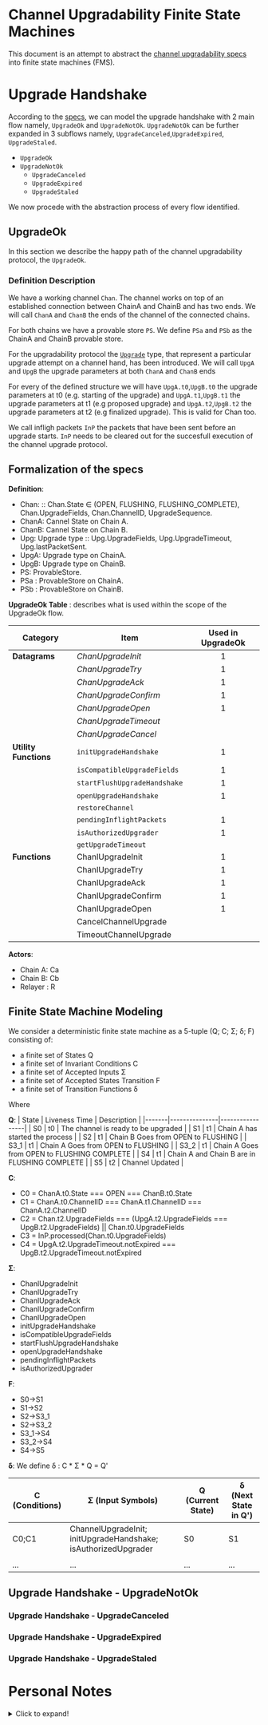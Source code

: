 # Channel Upgradability Finite State Machines 

This document is an attempt to abstract the [channel upgradability specs](https://github.com/cosmos/ibc/blob/main/spec/core/ics-004-channel-and-packet-semantics/UPGRADES.md) into finite state machines (FMS). 

# Upgrade Handshake 
According to the [specs](https://github.com/cosmos/ibc/blob/main/spec/core/ics-004-channel-and-packet-semantics/UPGRADES.md#upgrade-handshake), we can model the upgrade handshake with 2 main flow namely, `UpgradeOk` and `UpgradeNotOk`. `UpgradeNotOk` can be further expanded in 3 subflows namely, `UpgradeCanceled`,`UpgradeExpired`, `UpgradeStaled`.  

- `UpgradeOk`
- `UpgradeNotOk`
    - `UpgradeCanceled`
    - `UpgradeExpired` 
    - `UpgradeStaled`

We now procede with the abstraction process of every flow identified. 

## UpgradeOk 
In this section we describe the happy path of the channel upgradability protocol, the `UpgradeOk`. 

### Definition Description
We have a working channel `Chan`. The channel works on top of an established connection between ChainA and ChainB and has two ends. We will call `ChanA` and `ChanB` the ends of the channel of the connected chains. 

For both chains we have a provable store `PS`. We define `PSa` and `PSb` as the ChainA and ChainB provable store.  

For the upgradability protocol the [`Upgrade`](https://github.com/cosmos/ibc/blob/main/spec/core/ics-004-channel-and-packet-semantics/UPGRADES.md#upgrade) type, that represent a particular upgrade attempt on a channel hand, has been introduced. We will call `UpgA` and `UpgB` the upgrade parameters at both `ChanA` and `ChanB` ends

For every of the defined structure we will have `UpgA.t0`,`UpgB.t0` the upgrade parameters at t0 (e.g. starting of the upgrade) and `UpgA.t1`,`UpgB.t1` the upgrade parameters at t1 (e.g proposed upgrade) and `UpgA.t2`,`UpgB.t2` the upgrade parameters at t2 (e.g finalized upgrade). This is valid for Chan too. 

We call infligh packets `InP` the packets that have been sent before an upgrade starts. `InP` needs to be cleared out for the succesfull execution of the channel upgrade protocol.  


## Formalization of the specs

**Definition**: 
- Chan: :: Chan.State ∈ (OPEN, FLUSHING, FLUSHING_COMPLETE), Chan.UpgradeFields, Chan.ChannelID, UpgradeSequence. 
- ChanA: Cannel State on Chain A.  
- ChanB: Cannel State on Chain B.  
- Upg: Upgrade type :: Upg.UpgradeFields, Upg.UpgradeTimeout, Upg.lastPacketSent. 
- UpgA: Upgrade type on ChainA.
- UpgB: Upgrade type on ChainB.
- PS: ProvableStore.
- PSa : ProvableStore on ChainA.
- PSb : ProvableStore on ChainB. 

**UpgradeOk Table** : describes what is used within the scope of the UpgradeOk flow. 

| Category             | Item                         | Used in UpgradeOk |
|----------------------|------------------------------|:-----------------:|
| **Datagrams**        | *ChanUpgradeInit*            |         1         |
|                      | *ChanUpgradeTry*             |         1         |
|                      | *ChanUpgradeAck*             |         1         |
|                      | *ChanUpgradeConfirm*         |         1         |
|                      | *ChanUpgradeOpen*            |         1         |
|                      | *ChanUpgradeTimeout*         |                   |
|                      | *ChanUpgradeCancel*          |                   |
| **Utility Functions**| `initUpgradeHandshake`       |         1         |
|                      | `isCompatibleUpgradeFields`  |         1         |
|                      | `startFlushUpgradeHandshake` |         1         |
|                      | `openUpgradeHandshake`       |         1         |
|                      | `restoreChannel`             |                   |
|                      | `pendingInflightPackets`     |         1         |
|                      | `isAuthorizedUpgrader`       |         1         |
|                      | `getUpgradeTimeout`          |                   |
| **Functions**        | ChanlUpgradeInit             |         1         |
|                      | ChanlUpgradeTry              |         1         |
|                      | ChanlUpgradeAck              |         1         |
|                      | ChanlUpgradeConfirm          |         1         |
|                      | ChanlUpgradeOpen             |         1         |
|                      | CancelChannelUpgrade         |                   |
|                      | TimeoutChannelUpgrade        |                   |


**Actors**: 
- Chain A: Ca  
- Chain B: Cb
- Relayer : R

## Finite State Machine Modeling 

We consider a deterministic finite state machine as a 5-tuple (Q; C; Σ; δ; F) consisting of: 
- a finite set of States Q
- a finite set of Invariant Conditions C
- a finite set of Accepted Inputs Σ
- a finite set of Accepted States Transition F
- a finite set of Transition Functions δ

Where 

**Q**: 
| State  | Liveness Time | Description     |
|-------|---------------|-----------------|
| S0    |        t0     | The channel is ready to be upgraded |
| S1    |        t1     | Chain A has started the process  |
| S2    |        t1     | Chain B Goes from OPEN to FLUSHING |
| S3_1  |        t1     | Chain A Goes from OPEN to FLUSHING  |
| S3_2  |        t1     | Chain A Goes from OPEN to FLUSHING COMPLETE |
| S4    |        t1     | Chain A and Chain B are in FLUSHING COMPLETE |
| S5    |        t2     | Channel Updated |


**C**: 
- C0 = ChanA.t0.State === OPEN === ChanB.t0.State
- C1 = ChanA.t0.ChannelID === ChanA.t1.ChannelID === ChanA.t2.ChannelID
- C2 = Chan.t2.UpgradeFields === (UpgA.t2.UpgradeFields === UpgB.t2.UpgradeFields) ||  Chan.t0.UpgradeFields
- C3 = InP.processed(Chan.t0.UpgradeFields)
- C4 = UpgA.t2.UpgradeTimeout.notExpired === UpgB.t2.UpgradeTimeout.notExpired

**Σ**:
- ChanlUpgradeInit
- ChanlUpgradeTry
- ChanlUpgradeAck
- ChanlUpgradeConfirm
- ChanlUpgradeOpen
- initUpgradeHandshake
- isCompatibleUpgradeFields
- startFlushUpgradeHandshake
- openUpgradeHandshake
- pendingInflightPackets
- isAuthorizedUpgrader

**F**:
- S0->S1 
- S1->S2
- S2->S3_1 
- S2->S3_2
- S3_1->S4
- S3_2->S4
- S4->S5

**δ**: 
We define δ : C * Σ * Q = Q'  

| C (Conditions) | Σ (Input Symbols) | Q (Current State) | δ (Next State in Q') |
|----------------|-------------------|-------------------|----------------------|
|    C0;C1       | ChannelUpgradeInit; initUpgradeHandshake; isAuthorizedUpgrader|         S0        |           S1           |
|                |                   |                   |                      |
| ...            | ...               | ...               | ...                  |



## Upgrade Handshake - UpgradeNotOk

### Upgrade Handshake - UpgradeCanceled

### Upgrade Handshake - UpgradeExpired

### Upgrade Handshake - UpgradeStaled



# Personal Notes 

<details>
  <summary>Click to expand!</summary>

The content below is not to be considered.

**Sets**
- Q=
- C= {C0=(Ca && Cb on CUPo || Ca && Cb on CUPn); C1=(CI before == CI after); C2=Ca/Cb has stored Cx/Cy change in PSa/PSb; C3=InP; C4= !InP; C5= Ca/Cb has stored Timeout in PSa/PSb; C6 = Ca/Cb has stored ErrorMessage in PSa/PSb}
- δ = {`initUpgradeHandshake`, `StartFlushingUpgradeHandshake`, `openUpgradeHandshake`, `cancelUpgradeHandshake` , `timeoutChannelUpgrade`. 
}

- Σ = {Set Cx/Cy; Set Cx/Cy/CPU in PSa/PSb; Set Timeout in PSa/PSb; Ca/Cb set ErrorMessage in PSa/PSb; Ca/Cb send `ChannelUpgradeInit` datagram; }

**Final States Description**
| State | Description | PostConditions| 
|-------|-------------|--|
|   5_1 | Succesful| Ca && Cb are on CUPn |
|   5_2 | Unsuccesful| Ca && Cb are on CUPo | 


**Condition Table**
| Condition ID | Condition |  
|-------|-------------|
|C0|(Ca && Cb on CUPo || Ca && Cb on CUPn)|
|C1|CI before == CI after|
|C2|Ca/Cb has stored CUPn in PSa/PSb|
|C3|Ca/Cb has stored Cx/Cy change in PSa/PSb|
|C4|InP|
|C5|!InP|
|C6|Ca/Cb has stored Timeout in PSa/PSb|
|C7|Timeout Expired
|C8|Timeout Not Expired 
|C9|Ca/Cb has stored ErrorMessage in PSa/PSb|


Given the 
- List of State Transition Pairs `STp`={`1->2`; `2->3`; `2->4`; `3->5.a(1)`; `3->5.a(2)`; `3->4`; `4->5.b`; `4->5.c`}

**State Transition Table**
| State Transition Pair | Condition To Hold | State Transition Function | Inputs | Codebase Location | 
|-------|-------------|----------|---------|---|
|S0->S1|PC0;C0;C1|Ca:`initUpgradeHandshake`|Ca sets CPUn in PSa| [codebase_location](TBD)|
|S1->S2|PC0;C1;CaC2;CbC2;CbC3|Cb:`startFlushingUpgradeHandshake`|Cb sets Cy change (OPEN -> FLUSHING) in PSb; Cb sets Timeout in PSb; Cb sets CUPn in PSb|[codebase_location](TBD)|
|S2->S3_1`|C1;CbC3;C4;C8|Ca:`startFlushingUpgradeHandshake`|Ca sets Cx change (OPEN -> FLUSHING) in PSa; Ca sets Timeout in PSa|[codebase_location](TBD)|
|S2->S3_1|C1;CbC3;C5;C8|Ca: ChanUpgradAck|Ca sets Cx change (OPEN -> FLUSHING_COMPLETE) in PSa|


|`3->5.a(1)`|ID3;ID4;ID6;ID7;ID8;ID9|UserCall:`execute_issue`|`pallets/issue/src/lib.rs`,line `265`|
|`3->5.a(2)`|ID3;ID4;ID6;ID7;ID9|VaultCall:`execute_issue`|`pallets/issue/src/lib.rs`,line `265`|
|`4->5.b`|ID3;ID5;ID6|VaultCall`cancel_issue`|`pallets/issue/src/lib.rs`,line `293`|
|`4->5.c`|ID3;ID5;ID6;ID10|VaultCall`cancel_issue`|`pallets/issue/src/lib.rs`,line `293`|


**Flows State Machine**
To modify the draw, visit this website [drawio](https://app.diagrams.net/), select file-->Open_From --> [Issue-State-Machine](imgs/Simplified_Issue-State-Machine.drawio)

Consider that this scenario only includes the flows where: 
- User send request_issue(X).
- User send on Stellar (X+y) with y ∈ R.
- y=0.

![State Machine Chart](imgs/Issue_y=0.jpg)

**Possible Flows** 
1. `1 -> 2 -> 3 -> 5.a(1)`  
2. `1 -> 2 -> 3 -> 5.a(2)`  
3. `1 -> 2 -> 3 -> 4 -> 5.b`
4. `1 -> 2 -> 4 -> 5.c`

**Possible Flows with condition and state transitions functions** 
1. 1 (ID1;ID2):`request_issue`-> 2 (ID3):`User send Tx on Stellar with Memo=IssueID` -> 3 (ID3;ID4;ID6;ID7;ID8;ID9):`User call execute_issue` -> 5.a  
2. 1 (ID1;ID2):`request_issue`-> 2 (ID3):`User send Tx on Stellar with Memo=IssueID` -> 3 (ID3;ID4;ID6;ID7;ID9):`Vault call execute_issue` -> 5.a  
3. 1 (ID1;ID2):`request_issue`-> 2 (ID3):`User send Tx on Stellar with Memo=IssueID` -> 3 (ID3;ID5):`HG Expires` -> 4 (ID3;ID5;ID6): `Vault Call cancel_issue` -> 5.b
4. 1 (ID1;ID2):`request_issue`-> 2 (ID3,ID5):`HG Expires` -> 4 (ID3;ID5;ID6;ID10):`Vault Call cancel_issue` -> 5.c


The Upgrade Handshake protocol starts when either ChainA or ChainB send trought R a `ChannelUpgradeInit` datagram. We will assume that ChainA is the starting chain and that C0 Holds. Thus we can model the start of the protocol as follow:
- PCO holds. 
- Ca send `ChannelUpgradeInit` datagram to Cb using relayer R. 
 

TBD
## Abstraction Process Description

The abstraction process follows the next described steps: 
1. Identify the protocol main flows and subflows defined in the specs. 
2. For each flow or subflow 
    1. Idenfity involved actors.
    2. Idenfify needed definitions.  
    3. Identify set of inputs.  
    4. Identify the state transitions functions. 
    5. Identify invariant conditions. 
    6. Identify states with preconditions and postconditions.  
    7. Idenfify possible state transitions pairs.  
    8. Draw FSM.  


- CUPo: Channel Old Upgrade Parameters 
- CUPn: Channel New Upgrade Parameters 
- CI: Channel Identifiers
- PSa: Provable Store Chain A
- PSb: Provable Store Chain B
- InP: Inflight Packets 
- TO: Timeout
- TOE : Timeout Experied
- !TOE : Timeout Not Experied


</details>
